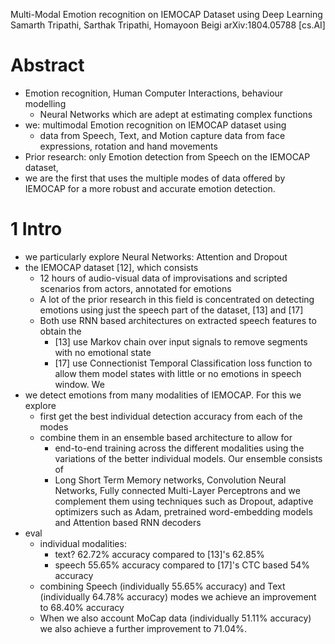 Multi-Modal Emotion recognition on IEMOCAP Dataset using Deep Learning
Samarth Tripathi, Sarthak Tripathi, Homayoon Beigi
arXiv:1804.05788 [cs.AI]

# Abstract

* Emotion recognition, Human Computer Interactions, behaviour modelling
  * Neural Networks which are adept at estimating complex functions
* we: multimodal Emotion recognition on IEMOCAP dataset using
  * data from Speech, Text, and Motion capture data from face expressions,
    rotation and hand movements
* Prior research: only Emotion detection from Speech on the IEMOCAP dataset,
* we are the first that uses the multiple modes of data offered by IEMOCAP for
  a more robust and accurate emotion detection. 

# 1 Intro

* we particularly explore Neural Networks: Attention and Dropout
* the IEMOCAP dataset [12], which consists
  * 12 hours of audio-visual data of improvisations and scripted scenarios from
    actors, annotated for emotions
  * A lot of the prior research in this field is concentrated on detecting
    emotions using just the speech part of the dataset, [13] and [17]
  * Both use RNN based architectures on extracted speech features to obtain the
    * [13] use Markov chain over input signals to remove segments with no
      emotional state
    * [17] use Connectionist Temporal Classification loss function to allow
      them model states with little or no emotions in speech window. We
* we detect emotions from many modalities of IEMOCAP. For this we explore
  * first get the best individual detection accuracy from each of the modes
  * combine them in an ensemble based architecture to allow for
    * end-to-end training across the different modalities using the variations
      of the better individual models. Our ensemble consists of
    * Long Short Term Memory networks, Convolution Neural Networks, Fully
      connected Multi-Layer Perceptrons and we complement them using techniques
      such as Dropout, adaptive optimizers such as Adam, pretrained
      word-embedding models and Attention based RNN decoders
* eval
  * individual modalities:
    * text? 62.72% accuracy compared to [13]'s 62.85%
    * speech 55.65% accuracy compared to [17]'s CTC based 54% accuracy
  * combining Speech (individually 55.65% accuracy) and Text (individually
    64.78% accuracy) modes we achieve an improvement to 68.40% accuracy
  * When we also account MoCap data (individually 51.11% accuracy) we also
    achieve a further improvement to 71.04%.
